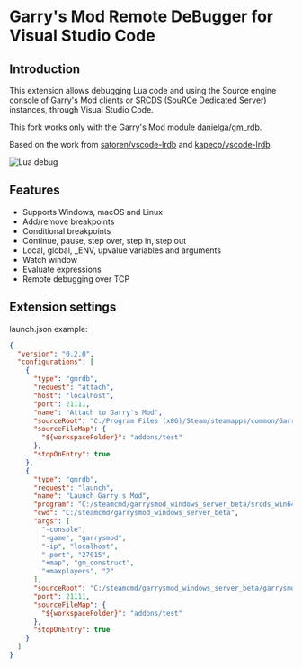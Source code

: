# Garry's Mod Remote DeBugger for Visual Studio Code

## Introduction

This extension allows debugging Lua code and using the Source engine console
of Garry's Mod clients or SRCDS (SouRCe Dedicated Server) instances,
through Visual Studio Code.

This fork works only with the Garry's Mod module
[danielga/gm_rdb](https://github.com/danielga/gm_rdb).

Based on the work from
[satoren/vscode-lrdb](https://github.com/satoren/vscode-lrdb) and
[kapecp/vscode-lrdb](https://github.com/kapecp/vscode-lrdb).

![Lua debug](https://raw.githubusercontent.com/danielga/vscode-gmrdb/master/images/lrdb.gif)

## Features

- Supports Windows, macOS and Linux
- Add/remove breakpoints
- Conditional breakpoints
- Continue, pause, step over, step in, step out
- Local, global, \_ENV, upvalue variables and arguments
- Watch window
- Evaluate expressions
- Remote debugging over TCP

## Extension settings

launch.json example:

```json
{
  "version": "0.2.0",
  "configurations": [
    {
      "type": "gmrdb",
      "request": "attach",
      "host": "localhost",
      "port": 21111,
      "name": "Attach to Garry's Mod",
      "sourceRoot": "C:/Program Files (x86)/Steam/steamapps/common/GarrysMod/garrysmod",
      "sourceFileMap": {
        "${workspaceFolder}": "addons/test"
      },
      "stopOnEntry": true
    },
    {
      "type": "gmrdb",
      "request": "launch",
      "name": "Launch Garry's Mod",
      "program": "C:/steamcmd/garrysmod_windows_server_beta/srcds_win64.exe",
      "cwd": "C:/steamcmd/garrysmod_windows_server_beta",
      "args": [
        "-console",
        "-game", "garrysmod",
        "-ip", "localhost",
        "-port", "27015",
        "+map", "gm_construct",
        "+maxplayers", "2"
      ],
      "sourceRoot": "C:/steamcmd/garrysmod_windows_server_beta/garrysmod",
      "port": 21111,
      "sourceFileMap": {
        "${workspaceFolder}": "addons/test"
      },
      "stopOnEntry": true
    }
  ]
}
```
